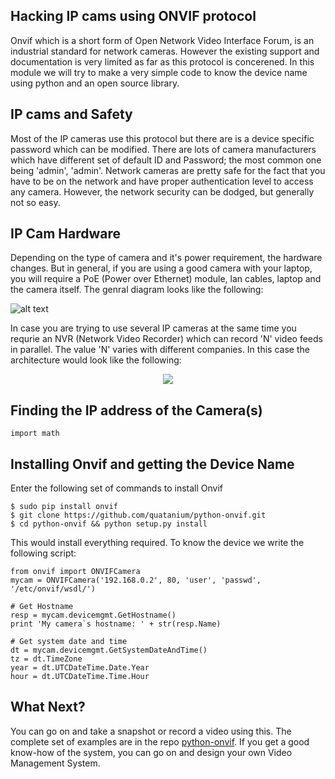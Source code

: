 ## Hacking IP cams using ONVIF protocol

Onvif which is a short form of Open Network Video Interface Forum, is an industrial standard for network cameras. However the existing support and documentation is very limited as far as this protocol is concerened. In this module we will try to make a very simple code to know the device name using python and an open source library.

## IP cams and Safety

Most of the IP cameras use this protocol but there are is a device specific password which can be modified. There are lots of camera manufacturers which have different set of default ID and Password; the most common one being 'admin', 'admin'. Network cameras are pretty safe for the fact that you have to be on the network and have proper authentication level to access any camera. However, the network security can be dodged, but generally not so easy.

## IP Cam Hardware

Depending on the type of camera and it's power requirement, the hardware changes. But in general, if you are using a good camera with your laptop, you will require a PoE (Power over Ethernet) module, lan cables, laptop and the camera itself. The genral diagram looks like the following:

![alt text](http://www.veracityglobal.com/media/20689/pinpoint-diagram-large.png)

In case you are trying to use several IP cameras at the same time you requrie an NVR (Network Video Recorder) which can record 'N' video feeds in parallel. The value 'N' varies with different companies. In this case the architecture would look like the following:

<div style="text-align:center"><img src ="https://www.securitycameraking.com/securityinfo/wp-content/uploads/2014/07/POE-Setup.jpg" /></div>

## Finding the IP address of the Camera(s)

```
import math
```

## Installing Onvif and getting the Device Name

Enter the following set of commands to install Onvif

```
$ sudo pip install onvif
$ git clone https://github.com/quatanium/python-onvif.git
$ cd python-onvif && python setup.py install
```

This would install everything required. To know the device we write the following script:

```
from onvif import ONVIFCamera
mycam = ONVIFCamera('192.168.0.2', 80, 'user', 'passwd', '/etc/onvif/wsdl/')

# Get Hostname
resp = mycam.devicemgmt.GetHostname()
print 'My camera`s hostname: ' + str(resp.Name)

# Get system date and time
dt = mycam.devicemgmt.GetSystemDateAndTime()
tz = dt.TimeZone
year = dt.UTCDateTime.Date.Year
hour = dt.UTCDateTime.Time.Hour
```

## What Next?

You can go on and take a snapshot or record a video using this. The complete set of examples are in the repo [python-onvif](https://github.com/quatanium/python-onvif). If you get a good know-how of the system, you can go on and design your own Video Management System. 
